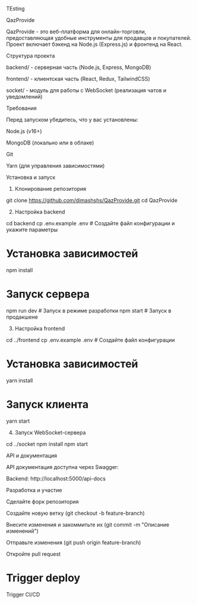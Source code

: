 TEsting

QazProvide

QazProvide - это веб-платформа для онлайн-торговли, предоставляющая удобные инструменты для продавцов и покупателей. Проект включает бэкенд на Node.js (Express.js) и фронтенд на React.

Структура проекта

backend/ - серверная часть (Node.js, Express, MongoDB)

frontend/ - клиентская часть (React, Redux, TailwindCSS)

socket/ - модуль для работы с WebSocket (реализация чатов и уведомлений)

Требования

Перед запуском убедитесь, что у вас установлены:

Node.js (v16+)

MongoDB (локально или в облаке)

Git

Yarn (для управления зависимостями)

Установка и запуск

1. Клонирование репозитория

git clone https://github.com/dimashshs/QazProvide.git
cd QazProvide

2. Настройка backend

cd backend
cp .env.example .env  # Создайте файл конфигурации и укажите параметры

# Установка зависимостей
npm install

# Запуск сервера
npm run dev  # Запуск в режиме разработки
npm start    # Запуск в продакшене

3. Настройка frontend

cd ../frontend
cp .env.example .env  # Создайте файл конфигурации

# Установка зависимостей
yarn install

# Запуск клиента
yarn start

4. Запуск WebSocket-сервера

cd ../socket
npm install
npm start

API и документация

API документация доступна через Swagger:

Backend: http://localhost:5000/api-docs

Разработка и участие

Сделайте форк репозитория

Создайте новую ветку (git checkout -b feature-branch)

Внесите изменения и закоммитьте их (git commit -m "Описание изменений")

Отправьте изменения (git push origin feature-branch)

Откройте pull request

# Trigger deploy

Trigger CI/CD
